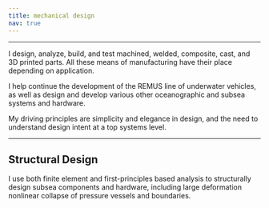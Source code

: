 ```yaml
---
title: mechanical design
nav: true
---
```


--------

I design, analyze, build, and test machined, welded, composite, cast, and 3D printed parts. All these means of manufacturing have their place depending on application. 

I help continue the development of the REMUS line of underwater vehicles, as well as design and develop various other oceanographic and subsea systems and hardware.

My driving principles are simplicity and elegance in design, and the need to understand design intent at a top systems level.


--------

## Structural Design

I use both finite element and first-principles based analysis to structurally design subsea components and hardware, including large deformation nonlinear collapse  of pressure vessels and boundaries.



